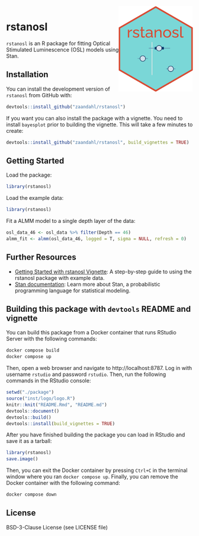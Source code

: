 


<img src="man/figures/logo.png" alt="rstanosl Hex Sticker" width="200" align="right"/>

# rstanosl

`rstanosl` is an R package for fitting Optical Stimulated Luminescence (OSL) models using Stan.

## Installation

You can install the development version of `rstanosl` from GitHub with:


```r
devtools::install_github("zaandahl/rstanosl")
```

If you want you can also install the package with a vignette. You need to install `bayesplot` prior to building the vignette. This will take a few minutes to create:


```r
devtools::install_github("zaandahl/rstanosl", build_vignettes = TRUE)
```

## Getting Started

Load the package:


```r
library(rstanosl)
```

Load the example data:


```r
library(rstanosl)
```

Fit a ALMM model to a single depth layer of the data:


```r
osl_data_46 <- osl_data %>% filter(Depth == 46)
almm_fit <- almm(osl_data_46, logged = T, sigma = NULL, refresh = 0)
```

## Further Resources

- [Getting Started with rstanosl Vignette](https://github.com/zaandahl/rstanosl/blob/main/vignettes/getting-started-with-rstanosl.md): A step-by-step guide to using the rstanosl package with example data.
- [Stan documentation](https://mc-stan.org/users/documentation/): Learn more about Stan, a probabilistic programming language for statistical modeling.

## Building this package with `devtools` README and vignette

You can build this package from a Docker container that runs RStudio Server with the following commands:


```bash
docker compose build
docker compose up
```

Then, open a web browser and navigate to http://localhost:8787. Log in with username `rstudio` and password `rstudio`. Then, run the following commands in the RStudio console:


```r
setwd("./package")
source("inst/logo/logo.R")
knitr::knit("README.Rmd", "README.md")
devtools::document()
devtools::build()
devtools::install(build_vignettes = TRUE)
```

After you have finished building the package you can load in RStudio and save it as a tarball:


```r
library(rstanosl)
save.image()
```

Then, you can exit the Docker container by pressing `Ctrl+C` in the terminal window where you ran `docker compose up`. Finally, you can remove the Docker container with the following command:


```bash
docker compose down
```


## License

BSD-3-Clause License (see LICENSE file)
